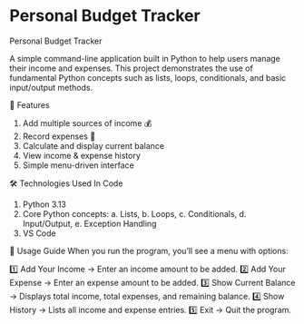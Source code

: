 # Personal Budget Tracker
Personal Budget Tracker

A simple command-line application built in Python to help users manage their income and expenses. This project demonstrates the use of fundamental Python concepts such as lists, loops, conditionals, and basic input/output methods.

📌 Features

1. Add multiple sources of income 💰
2. Record expenses 🛒
3. Calculate and display current balance
4. View income & expense history
5. Simple menu-driven interface

🛠️ Technologies Used In Code

1. Python 3.13
2. Core Python concepts:
  a. Lists, 
  b. Loops, 
  c. Conditionals, 
  d. Input/Output,
  e. Exception Handling
4. VS Code

📖 Usage Guide
When you run the program, you’ll see a menu with options:

1️⃣ Add Your Income → Enter an income amount to be added.
2️⃣ Add Your Expense → Enter an expense amount to be added.
3️⃣ Show Current Balance → Displays total income, total expenses, and remaining balance.
4️⃣ Show History → Lists all income and expense entries.
5️⃣ Exit → Quit the program.
